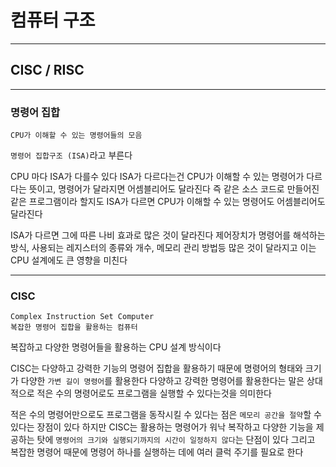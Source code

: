 # 컴퓨터 구조
---
## CISC / RISC
---
### 명령어 집합
```
CPU가 이해할 수 있는 명령어들의 모음
```
`명령어 집합구조 (ISA)`라고 부른다

CPU 마다 ISA가 다를수 있다
ISA가 다르다는건 CPU가 이해할 수 있는 명령어가 다르다는 뜻이고, 명령어가 달라지면 어셈블리어도 달라진다
즉 같은 소스 코드로 만들어진 같은 프로그램이라 할지도 ISA가 다르면 CPU가 이해할 수 있는 명령어도 어셈블리어도 달라진다

ISA가 다르면 그에 따른 나비 효과로 많은 것이 달라진다
제어장치가 명령어를 해석하는 방식, 사용되는 레지스터의 종류와 개수, 메모리 관리 방법등 많은 것이 달라지고 이는 CPU 설계에도 큰 영향을 미친다

---
### CISC
```
Complex Instruction Set Computer
복잡한 명령어 집합을 활용하는 컴퓨터
```
복잡하고 다양한 명령어들을 활용하는 CPU 설계 방식이다

CISC는 다양하고 강력한 기능의 명령어 집합을 활용하기 때문에 명령어의 형태와 크기가 다양한 `가변 길이 명령어`를 활용한다
다양하고 강력한 명령어를 활용한다는 말은 상대적으로 적은 수의 명령어로도 프로그램을 실행할 수 있다는것을 의미한다

적은 수의 명령어만으로도 프로그램을 동작시킬 수 있다는 점은 `메모리 공간을 절약`할 수 있다는 장점이 있다
하지만 CISC는 활용하는 명령어가 워낙 복작하고 다양한 기능을 제공하는 탓에 `명령어의 크기와 실행되기까지의 시간이 일정하지 않다`는 단점이 있다
그리고 복잡한 명령어 때문에 명령어 하나를 실행하는 데에 여러 클럭 주기를 필요로 한다